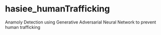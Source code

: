 # hasiee_humanTrafficking
Anamoly Detection using Generative Adversarial Neural Network to prevent human trafficking
